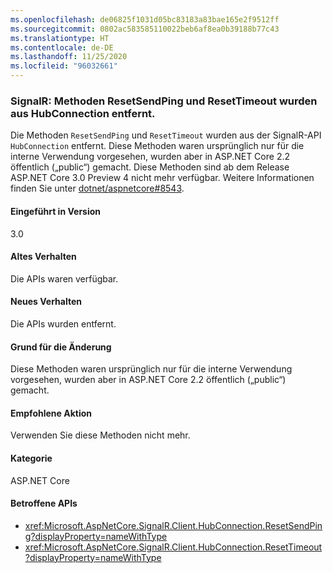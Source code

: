 ```yaml
---
ms.openlocfilehash: de06825f1031d05bc83183a83bae165e2f9512ff
ms.sourcegitcommit: 0802ac583585110022beb6af8ea0b39188b77c43
ms.translationtype: HT
ms.contentlocale: de-DE
ms.lasthandoff: 11/25/2020
ms.locfileid: "96032661"
---
```

### <a name="signalr-hubconnection-resetsendping-and-resettimeout-methods-removed"></a>SignalR: Methoden ResetSendPing und ResetTimeout wurden aus HubConnection entfernt.

Die Methoden `ResetSendPing` und `ResetTimeout` wurden aus der SignalR-API `HubConnection` entfernt. Diese Methoden waren ursprünglich nur für die interne Verwendung vorgesehen, wurden aber in ASP.NET Core 2.2 öffentlich („public“) gemacht. Diese Methoden sind ab dem Release ASP.NET Core 3.0 Preview 4 nicht mehr verfügbar. Weitere Informationen finden Sie unter [dotnet/aspnetcore#8543](https://github.com/dotnet/aspnetcore/issues/8543).

#### <a name="version-introduced"></a>Eingeführt in Version

3.0

#### <a name="old-behavior"></a>Altes Verhalten

Die APIs waren verfügbar.

#### <a name="new-behavior"></a>Neues Verhalten

Die APIs wurden entfernt.

#### <a name="reason-for-change"></a>Grund für die Änderung

Diese Methoden waren ursprünglich nur für die interne Verwendung vorgesehen, wurden aber in ASP.NET Core 2.2 öffentlich („public“) gemacht.

#### <a name="recommended-action"></a>Empfohlene Aktion

Verwenden Sie diese Methoden nicht mehr.

#### <a name="category"></a>Kategorie

ASP.NET Core

#### <a name="affected-apis"></a>Betroffene APIs

- <xref:Microsoft.AspNetCore.SignalR.Client.HubConnection.ResetSendPing?displayProperty=nameWithType>
- <xref:Microsoft.AspNetCore.SignalR.Client.HubConnection.ResetTimeout?displayProperty=nameWithType>

<!--

#### Affected APIs

- `M:Microsoft.AspNetCore.SignalR.Client.HubConnection.ResetSendPing`
- `M:Microsoft.AspNetCore.SignalR.Client.HubConnection.ResetTimeout`

-->
